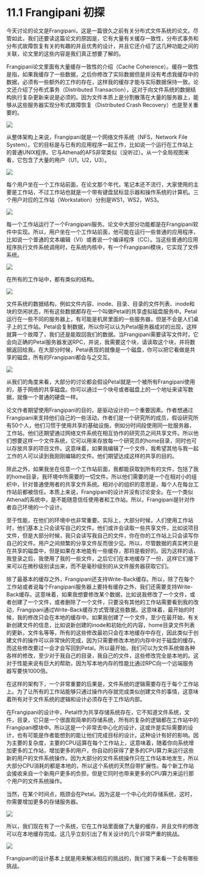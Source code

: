 # 11.1 Frangipani 初探

今天讨论的论文是Frangipani，这是一篇很久之前有关分布式文件系统的论文。尽管如此，我们还要读这篇论文的原因是，它有大量有关缓存一致性，分布式事务和分布式故障恢复有关的有趣的并且优秀的设计，并且它还介绍了这几种功能之间的关联，论文里的这些内容是我们真正想要了解的。

Frangipani论文里面有大量缓存一致性的介绍（Cache Coherence）。缓存一致性是指，如果我缓存了一些数据，之后你修改了实际数据但是并没有考虑我缓存中的数据，必须有一些额外的工作的存在，这样我的缓存才能与实际数据保持一致。论文还介绍了分布式事务（Distributed Transaction），这对于向文件系统的数据结构执行复杂更新来说是必须的。因为文件本质上是分割散落在大量的服务器上，能够从这些服务器实现分布式故障恢复（Distributed Crash Recovery）也是至关重要的。

![](<../.gitbook/assets/image (353).png>)

从整体架构上来说，Frangipani就是一个网络文件系统（NFS，Network File System）。它的目标是与已有的应用程序一起工作，比如说一个运行在工作站上的普通UNIX程序。它与Athena的AFS非常类似（没听过）。从一个全局视图来看，它包含了大量的用户（U1，U2，U3）。

![](<../.gitbook/assets/image (354).png>)

每个用户坐在一个工作站前面，在论文那个年代，笔记本还不流行，大家使用的主要是工作站，不过工作站也就是一个带有键盘鼠标显示器和操作系统的计算机。三个用户对应的工作站（Workstation）分别是WS1，WS2，WS3。

![](<../.gitbook/assets/image (355).png>)

每一个工作站运行了一个Frangipani服务。论文中大部分功能都是在Frangipani软件中实现。所以，用户坐在一个工作站前面，他可能在运行一些普通的应用程序，比如说一个普通的文本编辑（VI）或者说一个编译程序（CC）。当这些普通的应用程序执行文件系统调用时，在系统内核中，有一个Frangipani模块，它实现了文件系统。

![](<../.gitbook/assets/image (356).png>)

在所有的工作站中，都有类似的结构。

![](<../.gitbook/assets/image (357).png>)

文件系统的数据结构，例如文件内容、inode、目录、目录的文件列表、inode和块的空闲状态，所有这些数据都存在一个叫做Petal的共享虚拟磁盘服务中。Petal运行在一些不同的服务器上，有可能是机房里面的一些服务器，但是不会是人们桌子上的工作站。Petal会复制数据，所以你可以认为Petal服务器成对的出现，这样就算一个故障了，我们还是能取回我们的数据。当Frangipani需要读写文件时，它会向正确的Petal服务器发送RPC，并说，我需要这个块，请读取这个块，并将数据返回给我。在大部分时候，Petal表现的就像是一个磁盘，你可以把它看做是共享的磁盘，所有的Frangipani都会与之交互。

![](<../.gitbook/assets/image (358).png>)

从我们的角度来看，大部分的讨论都会假设Petal就是一个被所有Frangipani使用的，基于网络的共享磁盘。你可以通过一个块号或者磁盘上的一个地址来读写数据，就像一个普通的硬盘一样。

论文作者期望使用Frangipani的目的，是驱动设计的一个重要因素。作者想通过Frangipani来支持他们自己的一些活动，作者们是一个研究所的成员，假设研究所有50个人，他们习惯于使用共享的基础设施，例如分时间段使用同一批服务器，工作站。他们还期望通过网络文件系统在相互协作的研究员之间共享文件。所以他们想要这样一个文件系统，它可以用来存放每一个研究员的home目录，同时也可以存放共享的项目文件。这意味着，如果我编辑了一个文件，我希望其他与我一起工作的人可以读到我刚刚编辑的文件。他们期望达成这样的共享的目的。

除此之外，如果我坐在任意一个工作站前面，我都能获取到所有的文件，包括了我的home目录，我环境中所需要的一切文件。所以他们需要的是一个在相对小的组织中，针对普通使用者的共享文件系统。相对小的组织的意思是，每个人在每台工作站前都被信任。本质上来说，Frangipani的设计并没有讨论安全。在一个类似Athena的系统中，是不能随意信任使用者和工作站。所以，Frangipani是针对作者自己环境的一个设计。

至于性能，在他们的环境中也非常重要。实际上，大部分时候，人们使用工作站时，他们基本上只会读写自己的文件。他们或许会读取一些共享文件，比如说项目文件，但是大部分时候，我只会读写我自己的文件，你在你的工作站上只会读写你自己的文件。用户之间频繁的分享文件反而很少见。所以，尽管数据的真实拷贝是在共享的磁盘中，但是如果在本地能有一些缓存，那将是极好的。因为这样的话，我登录之后，我使用了我的一些文件，之后它们在本地缓存了一份，这样它们接下来可以在微秒级别读出来，而不是毫秒级别的从文件服务器获取它们。

除了最基本的缓存之外，Frangipani还支持Write-Back缓存。所以，除了在每个工作站或者说每个Frangipani服务器上要持有缓存之外，我们还需要支持Write-Back缓存。这意味着，如果我想要修改某个数据，比如说我修改了一个文件，或者创建了一个文件，或者删除了一个文件，只要没有其他的工作站需要看到我的改动，Frangipani通过Write-Back缓存方式管理这些数据。这意味着，最开始的时候，我的修改只会在本地的缓存中。如果我创建了一个文件，至少在最开始，有关新创建文件的信息，比如说新创建的inode和初始化的内容，home目录文件列表的更新，文件名等等，所有的这些修改最初只会在本地缓存中存在，因此类似于创建文件的操作可以非常快的完成，因为只需要修改本地的内存中对于磁盘的缓存。而这些修改要过一会才会写回到Petal。所以最开始，我们可以为文件系统做各种各样的修改，至少对于我自己的目录，我自己的文件，这些修改完全是本地的。这对于性能来说有巨大的帮助，因为写本地内存的性能比通过RPC向一个远端服务器写要快1000倍。

在这样的架构下，一个非常重要的后果是，文件系统的逻辑需要存在于每个工作站上。为了让所有的工作站能够只通过操作内存就完成类似创建文件的事情，这意味着所有对于文件系统的逻辑和设计必须存在于工作站内部。

在Frangipani的设计中，Petal作为共享存储系统存在，它不知道文件系统，文件，目录，它只是一个很直观简单的存储系统，所有的复杂的逻辑都在工作站中的Frangipani模块中。所以这是一个非常去中心化的设计，这或许是实际需要的设计，也有可能是作者能想到的能让他们完成目标的设计。这种设计有好的影响。因为主要的复杂度，主要的CPU运算在每个工作站上，这意味着，随着你向系统增加更多的工作站，增加更多的用户，你自动的获得了更多的CPU算力来运行这些新的用户的文件系统操作。因为大部分的文件系统操作只在工作站本地发生，所以大部分CPU消耗的都是本地的，所以这个系统的天然自带扩展性。每个新工作站会接收来自一个新用户更多的负担，但是它同时也带来更多的CPU算力来运行那个用户的文件系统操作。

当然，在某个时间点，瓶颈会在Petal。因为这是一个中心化的存储系统，这时，你需要增加更多的存储服务器。

![](<../.gitbook/assets/image (359).png>)

所以，我们现在有了一个系统，它在工作站里面做了大量的缓存，并且文件的修改可以在本地缓存完成。这几乎立刻引出了有关设计的几个非常严重的挑战。

![](<../.gitbook/assets/image (360).png>)

Frangipani的设计基本上就是用来解决相应的挑战的，我们接下来看一下会有哪些挑战。
